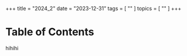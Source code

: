 +++
title = "2024_2"
date = "2023-12-31"
tags = [ "" ]
topics = [ "" ]
+++


# Table of Contents



hihihi
